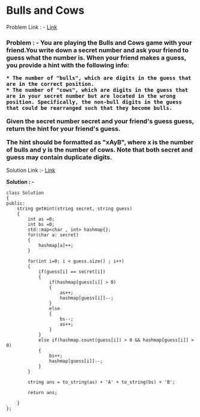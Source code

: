 # Bulls and Cows

Problem Link : - [Link](https://leetcode.com/problems/bulls-and-cows/)

<h3>
Problem : - You are playing the Bulls and Cows game with your friend.You write down a secret number and ask your friend to guess what the number is. When your friend makes a guess, you provide a hint with the following info:

    * The number of "bulls", which are digits in the guess that are in the correct position.
    * The number of "cows", which are digits in the guess that are in your secret number but are located in the wrong position. Specifically, the non-bull digits in the guess that could be rearranged such that they become bulls.
  
Given the secret number secret and your friend's guess guess, return the hint for your friend's guess.

The hint should be formatted as "xAyB", where x is the number of bulls and y is the number of cows. Note that both secret and guess may contain duplicate digits.
</h3>

Solution Link :- [Link](https://leetcode.com/problems/bulls-and-cows/submissions/869905618/)


**Solution : -**
```
class Solution 
{
public:
    string getHint(string secret, string guess) 
    {
        int as =0;
        int bs =0;
        std::map<char , int> hashmap{};
        for(char a: secret)
        {
            hashmap[a]++;
        }
        
        for(int i=0; i < guess.size() ; i++)
        {
            if(guess[i] == secret[i])
            {
                if(hashmap[guess[i]] > 0)
                {
                    as++;
                    hashmap[guess[i]]--;
                }
                else
                {
                    bs--;
                    as++;
                }
            }
            else if(hashmap.count(guess[i]) > 0 && hashmap[guess[i]] > 0)
            {
                bs++;
                hashmap[guess[i]]--;
            }
        }
        
        string ans = to_string(as) + 'A' + to_string(bs) + 'B';
        
        return ans;
        
    }
};

```
